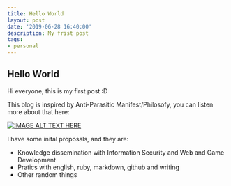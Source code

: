 ```yaml
---
title: Hello World
layout: post 
date: '2019-06-28 16:40:00'
description: My frist post
tags:
- personal
---
```


## Hello World

Hi everyone, this is my first post :D

This blog is inspired by Anti-Parasitic Manifest/Philosofy, you can listen more about that here:

[![IMAGE ALT TEXT HERE](https://img.youtube.com/vi/nX0wPjNzn3o/0.jpg)](https://www.youtube.com/watch?v=nX0wPjNzn3o)

I have some inital proposals, and they are:

* Knowledge dissemination with Information Security and Web and Game Development
* Pratics with english, ruby, markdown, github and writing
* Other random things
